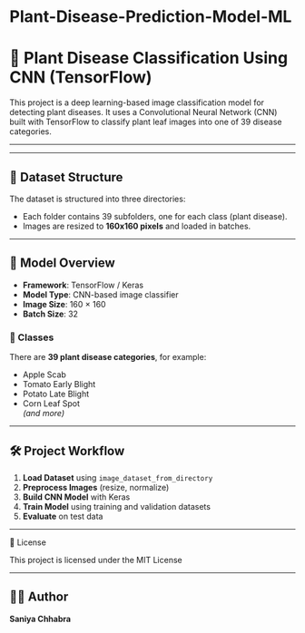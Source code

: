 # Plant-Disease-Prediction-Model-ML
# 🌿 Plant Disease Classification Using CNN (TensorFlow)

This project is a deep learning-based image classification model for detecting plant diseases. It uses a Convolutional Neural Network (CNN) built with TensorFlow to classify plant leaf images into one of 39 disease categories.

---

---

## 📁 Dataset Structure

The dataset is structured into three directories:

- Each folder contains 39 subfolders, one for each class (plant disease).
- Images are resized to **160x160 pixels** and loaded in batches.

---

## 🧠 Model Overview

- **Framework**: TensorFlow / Keras
- **Model Type**: CNN-based image classifier
- **Image Size**: 160 × 160
- **Batch Size**: 32

### 🔢 Classes
There are **39 plant disease categories**, for example:

- Apple Scab
- Tomato Early Blight
- Potato Late Blight
- Corn Leaf Spot  
*(and more)*

---

## 🛠️ Project Workflow

1. **Load Dataset** using `image_dataset_from_directory`
2. **Preprocess Images** (resize, normalize)
3. **Build CNN Model** with Keras
4. **Train Model** using training and validation datasets
5. **Evaluate** on test data

---
















📄 License

This project is licensed under the MIT License



---

## 👩‍💻 Author

**Saniya Chhabra**


